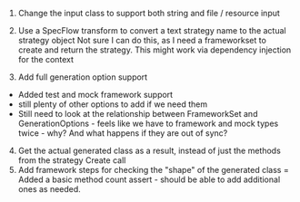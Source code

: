 ﻿1. Change the input class to support both string and file / resource input
2. Use a SpecFlow transform to convert a text strategy name to the actual strategy object
  Not sure I can do this, as I need a frameworkset to create and return the strategy. This might work via dependency injection for the context

3. Add full generation option support
  - Added test and mock framework support
  - still plenty of other options to add if we need them
  - Still need to look at the relationship between FrameworkSet and GenerationOptions - feels like we have to
	framework and mock types twice - why? And what happens if they are out of sync?

4. Get the actual generated class as a result, instead of just the methods from the strategy Create call
5. Add framework steps for checking the "shape" of the generated class
  = Added a basic method count assert - should be able to add additional ones as needed.
